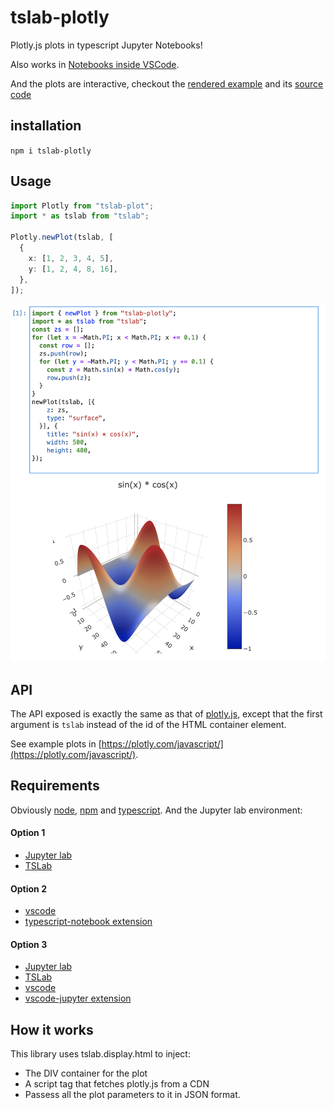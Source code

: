 # tslab-plotly

Plotly.js plots in typescript Jupyter Notebooks!

Also works in [Notebooks inside VSCode](https://code.visualstudio.com/docs/datascience/jupyter-notebooks).

And the plots are interactive, checkout the [rendered example](https://htmlpreview.github.io/?https://github.com/dbuezas/tslab-plotly/blob/master/example/notebook.html) and its [source code](https://github.com/dbuezas/tslab-plotly/blob/master/example/notebook.ipynb)

## installation

`npm i tslab-plotly`

## Usage

```typescript
import Plotly from "tslab-plot";
import * as tslab from "tslab";

Plotly.newPlot(tslab, [
  {
    x: [1, 2, 3, 4, 5],
    y: [1, 2, 4, 8, 16],
  },
]);
```

![alt text](https://github.com/dbuezas/tslab-plotly/blob/master/screenshot.png "Screenshot")

## API

The API exposed is exactly the same as that of [plotly.js](https://plotly.com/javascript/), except that the first argument is `tslab` instead of the id of the HTML container element.

See example plots in [https://plotly.com/javascript/](https://plotly.com/javascript/).

## Requirements

Obviously [node](https://nodejs.org/), [npm](https://www.npmjs.com/) and [typescript](https://www.npmjs.com/package/typescript).
And the Jupyter lab environment:

#### Option 1

- [Jupyter lab](https://jupyterlab.readthedocs.io/en/stable/getting_started/installation.html)
- [TSLab](https://github.com/yunabe/tslab)

#### Option 2

- [vscode](https://code.visualstudio.com/)
- [typescript-notebook extension](https://github.com/DonJayamanne/typescript-notebook)

#### Option 3

- [Jupyter lab](https://jupyterlab.readthedocs.io/en/stable/getting_started/installation.html)
- [TSLab](https://github.com/yunabe/tslab)
- [vscode](https://code.visualstudio.com/)
- [vscode-jupyter extension](https://github.com/Microsoft/vscode-jupyter)

## How it works

This library uses tslab.display.html to inject:

- The DIV container for the plot
- A script tag that fetches plotly.js from a CDN
- Passess all the plot parameters to it in JSON format.

